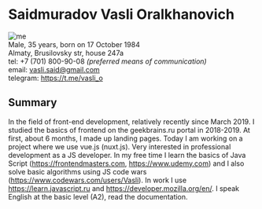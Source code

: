# Saidmuradov Vasli Oralkhanovich
![me](https://i.ibb.co/swcGbpq/me.jpg "Me")  
Male, 35 years, born on 17 October 1984   
Almaty, Brusilovsky str, house 247a    
tel: +7 (701) 800-90-08  *(preferred means of communication)*   
email: <vasli.said@gmail.com>  
telegram: https://t.me/vasli_o

## Summary
In the field of front-end development, relatively recently since March 2019. I studied the basics of frontend on the geekbrains.ru portal in 2018-2019. At first, about 6 months, I made up landing pages. Today I am working on a project where we use vue.js (nuxt.js). Very interested in professional development as a JS developer. In my free time I learn the basics of Java Script (https://frontendmasters.com, https://www.udemy.com) and I also solve basic algorithms using JS code wars (<https://www.codewars.com/users/Vasli>). In work I use https://learn.javascript.ru and https://developer.mozilla.org/en/. I speak English at the basic level (A2), read the documentation.   
